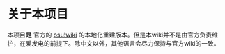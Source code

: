 # 关于本项目

本项目**是** 官方的 [osu!wiki](https://osu.ppy.sh/help/wiki/Welcome) 的本地化重建版本。但是本wiki并不是由官方负责维护，在爱发电的前提下。除中文以外，其他语言会尽力保持与官方wiki的一致。

